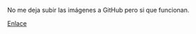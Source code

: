 No me deja subir las imágenes a GitHub pero si que funcionan.

[Enlace](https://diaz1511.github.io/Diaz1511_TIC_Historiaencasa.github.io/)
